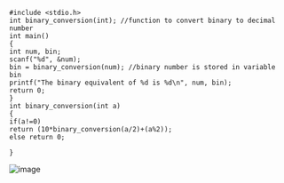 
    #include <stdio.h>
    int binary_conversion(int); //function to convert binary to decimal number
    int main()
    {
    int num, bin;  
    scanf("%d", &num); 
    bin = binary_conversion(num); //binary number is stored in variable bin
    printf("The binary equivalent of %d is %d\n", num, bin);
    return 0;
    }
    int binary_conversion(int a)
    {
    if(a!=0)
    return (10*binary_conversion(a/2)+(a%2));
    else return 0;

    }


  ![image](https://github.com/Sharath15eUR/SivanithishRK/assets/79641980/07f89517-a350-4783-928c-eaa57688dca7)



